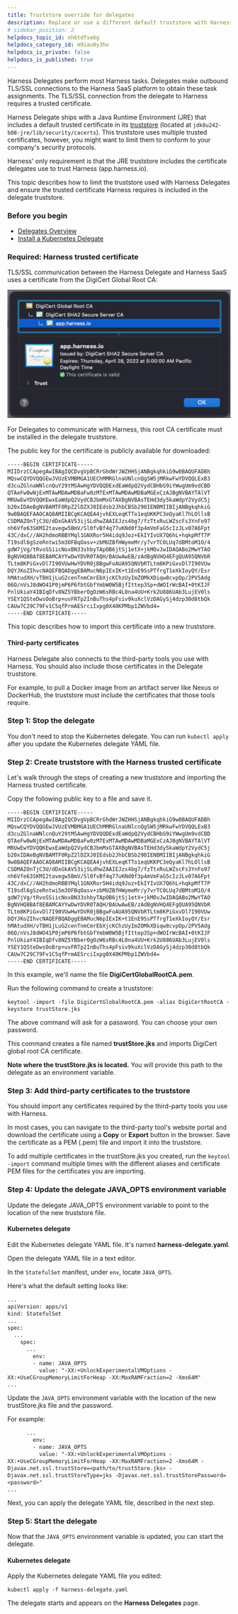 ```yaml
---
title: Truststore override for delegates
description: Replace or use a different default truststore with Harness Delegates.
# sidebar_position: 2
helpdocs_topic_id: nh6tdfse6g
helpdocs_category_id: m9iau0y3hv
helpdocs_is_private: false
helpdocs_is_published: true
---
```


Harness Delegates perform most Harness tasks. Delegates make outbound TLS/SSL connections to the Harness SaaS platform to obtain these task assignments. The TLS/SSL connection from the delegate to Harness requires a trusted certificate.

Harness Delegate ships with a Java Runtime Environment (JRE) that includes a default trusted certificate in its [truststore](https://docs.oracle.com/cd/E19830-01/819-4712/ablqw/index.html) (located at `jdk8u242-b08-jre/lib/security/cacerts`). This truststore uses multiple trusted certificates, however, you might want to limit them to conform to your company's security protocols.

Harness' only requirement is that the JRE truststore includes the certificate delegates use to trust Harness (app.harness.io).

This topic describes how to limit the truststore used with Harness Delegates and ensure the trusted certificate Harness requires is included in the delegate truststore.

### Before you begin

* [Delegates Overview](/docs/platform/2_Delegates/delegates-overview.md)
* [Install a Kubernetes Delegate](/docs/platform/2_Delegates/install-delegates/kubernetes-delegates/install-a-kubernetes-delegate.md)

### Required: Harness trusted certificate

TLS/SSL communication between the Harness Delegate and Harness SaaS uses a certificate from the DigiCert Global Root CA:

![](static/trust-store-override-for-delegates-00.png)

For Delegates to communicate with Harness, this root CA certificate must be installed in the delegate truststore.

The public key for the certificate is publicly available for downloaded:


```
-----BEGIN CERTIFICATE-----  
MIIDrzCCApegAwIBAgIQCDvgVpBCRrGhdWrJWZHHSjANBgkqhkiG9w0BAQUFADBh  
MQswCQYDVQQGEwJVUzEVMBMGA1UEChMMRGlnaUNlcnQgSW5jMRkwFwYDVQQLExB3  
d3cuZGlnaWNlcnQuY29tMSAwHgYDVQQDExdEaWdpQ2VydCBHbG9iYWwgUm9vdCBD  
QTAeFw0wNjExMTAwMDAwMDBaFw0zMTExMTAwMDAwMDBaMGExCzAJBgNVBAYTAlVT  
MRUwEwYDVQQKEwxEaWdpQ2VydCBJbmMxGTAXBgNVBAsTEHd3dy5kaWdpY2VydC5j  
b20xIDAeBgNVBAMTF0RpZ2lDZXJ0IEdsb2JhbCBSb290IENBMIIBIjANBgkqhkiG  
9w0BAQEFAAOCAQ8AMIIBCgKCAQEA4jvhEXLeqKTTo1eqUKKPC3eQyaKl7hLOllsB  
CSDMAZOnTjC3U/dDxGkAV53ijSLdhwZAAIEJzs4bg7/fzTtxRuLWZscFs3YnFo97  
nh6Vfe63SKMI2tavegw5BmV/Sl0fvBf4q77uKNd0f3p4mVmFaG5cIzJLv07A6Fpt  
43C/dxC//AH2hdmoRBBYMql1GNXRor5H4idq9Joz+EkIYIvUX7Q6hL+hqkpMfT7P  
T19sdl6gSzeRntwi5m3OFBqOasv+zbMUZBfHWymeMr/y7vrTC0LUq7dBMtoM1O/4  
gdW7jVg/tRvoSSiicNoxBN33shbyTApOB6jtSj1etX+jkMOvJwIDAQABo2MwYTAO  
BgNVHQ8BAf8EBAMCAYYwDwYDVR0TAQH/BAUwAwEB/zAdBgNVHQ4EFgQUA95QNVbR  
TLtm8KPiGxvDl7I90VUwHwYDVR0jBBgwFoAUA95QNVbRTLtm8KPiGxvDl7I90VUw  
DQYJKoZIhvcNAQEFBQADggEBAMucN6pIExIK+t1EnE9SsPTfrgT1eXkIoyQY/Esr  
hMAtudXH/vTBH1jLuG2cenTnmCmrEbXjcKChzUyImZOMkXDiqw8cvpOp/2PV5Adg  
06O/nVsJ8dWO41P0jmP6P6fbtGbfYmbW0W5BjfIttep3Sp+dWOIrWcBAI+0tKIJF  
PnlUkiaY4IBIqDfv8NZ5YBberOgOzW6sRBc4L0na4UU+Krk2U886UAb3LujEV0ls  
YSEY1QSteDwsOoBrp+uvFRTp2InBuThs4pFsiv9kuXclVzDAGySj4dzp30d8tbQk  
CAUw7C29C79Fv1C5qfPrmAESrciIxpg0X40KPMbp1ZWVbd4=  
-----END CERTIFICATE-----
```
This topic describes how to import this certificate into a new truststore.

#### Third-party certificates

Harness Delegate also connects to the third-party tools you use with Harness. You should also include those certificates in the Delegate truststore.

For example, to pull a Docker image from an artifact server like Nexus or DockerHub, the truststore must include the certificates that those tools require.

### Step 1: Stop the delegate

You don't need to stop the Kubernetes delegate. You can run `kubectl apply` after you update the Kubernetes delegate YAML file.

### Step 2: Create truststore with the Harness trusted certificate

Let's walk through the steps of creating a new truststore and importing the Harness trusted certificate.

Copy the following public key to a file and save it.


```
-----BEGIN CERTIFICATE-----  
MIIDrzCCApegAwIBAgIQCDvgVpBCRrGhdWrJWZHHSjANBgkqhkiG9w0BAQUFADBh  
MQswCQYDVQQGEwJVUzEVMBMGA1UEChMMRGlnaUNlcnQgSW5jMRkwFwYDVQQLExB3  
d3cuZGlnaWNlcnQuY29tMSAwHgYDVQQDExdEaWdpQ2VydCBHbG9iYWwgUm9vdCBD  
QTAeFw0wNjExMTAwMDAwMDBaFw0zMTExMTAwMDAwMDBaMGExCzAJBgNVBAYTAlVT  
MRUwEwYDVQQKEwxEaWdpQ2VydCBJbmMxGTAXBgNVBAsTEHd3dy5kaWdpY2VydC5j  
b20xIDAeBgNVBAMTF0RpZ2lDZXJ0IEdsb2JhbCBSb290IENBMIIBIjANBgkqhkiG  
9w0BAQEFAAOCAQ8AMIIBCgKCAQEA4jvhEXLeqKTTo1eqUKKPC3eQyaKl7hLOllsB  
CSDMAZOnTjC3U/dDxGkAV53ijSLdhwZAAIEJzs4bg7/fzTtxRuLWZscFs3YnFo97  
nh6Vfe63SKMI2tavegw5BmV/Sl0fvBf4q77uKNd0f3p4mVmFaG5cIzJLv07A6Fpt  
43C/dxC//AH2hdmoRBBYMql1GNXRor5H4idq9Joz+EkIYIvUX7Q6hL+hqkpMfT7P  
T19sdl6gSzeRntwi5m3OFBqOasv+zbMUZBfHWymeMr/y7vrTC0LUq7dBMtoM1O/4  
gdW7jVg/tRvoSSiicNoxBN33shbyTApOB6jtSj1etX+jkMOvJwIDAQABo2MwYTAO  
BgNVHQ8BAf8EBAMCAYYwDwYDVR0TAQH/BAUwAwEB/zAdBgNVHQ4EFgQUA95QNVbR  
TLtm8KPiGxvDl7I90VUwHwYDVR0jBBgwFoAUA95QNVbRTLtm8KPiGxvDl7I90VUw  
DQYJKoZIhvcNAQEFBQADggEBAMucN6pIExIK+t1EnE9SsPTfrgT1eXkIoyQY/Esr  
hMAtudXH/vTBH1jLuG2cenTnmCmrEbXjcKChzUyImZOMkXDiqw8cvpOp/2PV5Adg  
06O/nVsJ8dWO41P0jmP6P6fbtGbfYmbW0W5BjfIttep3Sp+dWOIrWcBAI+0tKIJF  
PnlUkiaY4IBIqDfv8NZ5YBberOgOzW6sRBc4L0na4UU+Krk2U886UAb3LujEV0ls  
YSEY1QSteDwsOoBrp+uvFRTp2InBuThs4pFsiv9kuXclVzDAGySj4dzp30d8tbQk  
CAUw7C29C79Fv1C5qfPrmAESrciIxpg0X40KPMbp1ZWVbd4=  
-----END CERTIFICATE-----
```
In this example, we'll name the file **DigiCertGlobalRootCA.pem**.

Run the following command to create a truststore:


```
keytool -import -file DigiCertGlobalRootCA.pem -alias DigiCertRootCA -keystore trustStore.jks
```
The above command will ask for a password. You can choose your own password.

This command creates a file named **trustStore.jks** and imports DigiCert global root CA certificate.

**Note where the trustStore.jks is located.** You will provide this path to the delegate as an environment variable.

### Step 3: Add third-party certificates to the truststore

You should import any certificates required by the third-party tools you use with Harness.

In most cases, you can navigate to the third-party tool's website portal and download the certificate using a **Copy** or **Export** button in the browser. Save the certificate as a PEM (.pem) file and import it into the truststore.

To add multiple certificates in the trustStore.jks you created, run the `keytool -import` command multiple times with the different aliases and certificate PEM files for the certificates you are importing.

### Step 4: Update the delegate JAVA\_OPTS environment variable

Update the delegate JAVA\_OPTS environment variable to point to the location of the new truststore file.

#### Kubernetes delegate

Edit the Kubernetes delegate YAML file. It's named **harness-delegate.yaml**.

Open the delegate YAML file in a text editor.

In the `StatefulSet` manifest, under `env`, locate `JAVA_OPTS`.

Here's what the default setting looks like:


```
...  
apiVersion: apps/v1  
kind: StatefulSet  
...  
spec:  
  ...  
    spec:  
      ...  
        env:  
        - name: JAVA_OPTS  
          value: "-XX:+UnlockExperimentalVMOptions -XX:+UseCGroupMemoryLimitForHeap -XX:MaxRAMFraction=2 -Xms64M"  
...
```
Update the `JAVA_OPTS` environment variable with the location of the new trustStore.jks file and the password.

For example:


```
      ...  
        env:  
        - name: JAVA_OPTS  
          value: "-XX:+UnlockExperimentalVMOptions -XX:+UseCGroupMemoryLimitForHeap -XX:MaxRAMFraction=2 -Xms64M -Djavax.net.ssl.trustStore=<path/to/trustStore.jks> -Djavax.net.ssl.trustStoreType=jks -Djavax.net.ssl.trustStorePassword=<password>"  
...
```
Next, you can apply the delegate YAML file, described in the next step.

### Step 5: Start the delegate

Now that the `JAVA_OPTS` environment variable is updated, you can start the delegate.

#### Kubernetes delegate

Apply the Kubernetes delegate YAML file you edited:


```
kubectl apply -f harness-delegate.yaml
```
The delegate starts and appears on the **Harness Delegates** page.

